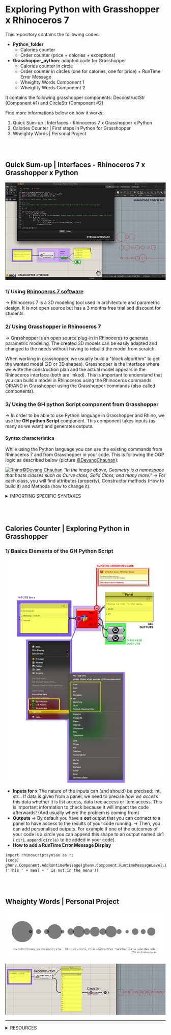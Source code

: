 # Exploring Python with Grasshopper x Rhinoceros 7

This repository contains the following codes: 
- **Python_folder**
	- Calories counter
	- Order counter (price + calories + exceptions)
- **Grasshopper_python**: adapted code for Grasshopper
	- Calories counter in circle
	- Order counter in circles (one for calories, one for price) + RunTime Error Message
	- Wheighty Words Component 1
	- Wheighty Words Component 2

It contains the following grasshopper components: DeconstructStr (Component #1) and CircleStr (Component #2)

Find more informations below on how it works: 
1. Quick Sum-up | Interfaces - Rhinoceros 7 x Grasshopper x Python
2. Calories Counter | First steps in Python for Grasshopper 
3. Wheighty Words | Personal Project
<br>
<br>

## Quick Sum-up | Interfaces - Rhinoceros 7 x Grasshopper x Python

![gh-python-example](gh-python02.png)

### 1/ Using [Rhinoceros 7 software](https://www.rhino3d.com/en/)
&rarr; Rhinoceros 7 is a 3D modeling tool used in architecture and parametric design. It is not open source but has a 3 months free trial and discount for students.


### 2/ Using Grasshopper in Rhinoceros 7
&rarr; Grasshopper is an open source plug-in in Rhinoceros to generate parametric modeling. The created 3D models can be easily adapted and changed to the needs without having to rebuild the model from scratch.

When working in grasshopper, we usually build a "block algorithm" to get the wanted model (2D or 3D shapes). Grasshopper is the interface where we write the construction plan and the actual model appears in the Rhinoceros interface (both are linked). This is important to understand that you can build a model in Rhinoceros using the Rhinoceros commands OR/AND in Grasshopper using the Grasshopper commands (also called components).

### 3/ Using the GH python Script component from Grasshopper
&rarr; In order to be able to use Python language in Grasshopper and Rhino, we use the **GH python Script** component. This component takes inputs (as many as we want) and generates outputs.

#### Syntax characteristics
While using the Python language you can use the existing commands from Rhinoceros 7 and from Grasshopper in your code. This is following the OOP logic as described below (picture [©DevangChauhan](https://discourse.ladybug.tools/t/learning-python-for-rhino-grasshopper/2643/5)):

[![Rhino©Devang Chauhan](<Rhino©Devang Chauhan.png>)](https://discourse.ladybug.tools/t/learning-python-for-rhino-grasshopper/2643/5)
*"In the image above, Geometry is a namespace that hosts classes such as Curve class, Solid Class, and many more."* 
&rarr; For each class, you will find attributes (property), Constructor methods (How to build it) and Methods (how to change it).
<details>
<summary>IMPORTING SPECIFIC SYNTAXES</summary>

- import System.Drawing as sd

- import ghpythonlib.components as ghc

- import rhinoscriptsyntax as rs
</details>
<br>
<br>
<br>

## Calories Counter | Exploring Python in Grasshopper

### 1/ Basics Elements of the GH Python Script
![gh-python-example](GH-python01.png)

- **Inputs for x**
The nature of the inputs can (and should) be precised: int, str...
If data is given from a panel, we need to precise *how we access* this data whether it is list access, data tree access or item access. This is important information to check because it will impact the code afterwards! (And usually where the problem is coming from)
- **Outputs**
&rarr; By default you have a **out** output that you can connect to a panel to have access to the results of your code running.
&rarr; Then, you can add personalised outputs. For example if one of the outcomes of your code is a circle you can append this shape to an output named cir1 ( `cir1.append(circle)` to be added in your code).
- **How to add a RunTime Error Message Display**
````
import rhinoscriptsyntax as rs
[code]
ghenv.Component.AddRuntimeMessage(ghenv.Component.RuntimeMessageLevel.Error,('This ' + meal + ' is not in the menu'))
````
<br>
<br>

## Wheighty Words | Personal Project

![Shakespeare-example](weighty-example01.png)

![wheighty-words-python](weighty-python01.png) 

***
<details>
<summary> RESOURCES </summary>

- [Guides for developers in Rhino](https://developer.rhino3d.com/guides/)
- [Digital FUTURES conferences on architecture with Rhino and Grasshopper](https://www.youtube.com/@DigitalFUTURESworld)
- [Guides for developpers in Grasshopper](https://developer.rhino3d.com/api/grasshopper/html/723c01da-9986-4db2-8f53-6f3a7494df75.htm)
- More plug-in for Grasshopper in [Food4Rhino](https://www.food4rhino.com/en?lang=en)
- [How to change icon of python component](https://discourse.mcneel.com/t/how-to-change-the-icon-of-grasshopper-python/157528)
- From VisualCode Studio to Grasshopper [Tutorial](https://www.youtube.com/watch?v=DmvTsaV5JwU)
</details>
<br>